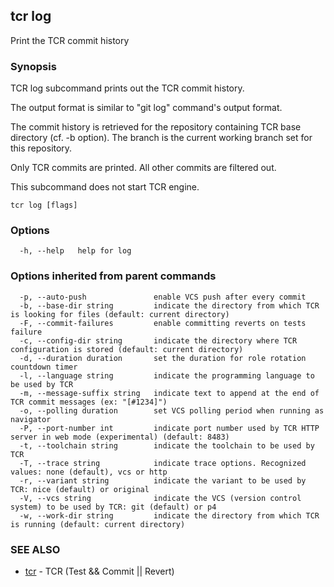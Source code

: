## tcr log

Print the TCR commit history

### Synopsis


TCR log subcommand prints out the TCR commit history.

The output format is similar to "git log" command's output format.

The commit history is retrieved for the repository containing
TCR base directory (cf. -b option). The branch is the current working
branch set for this repository.

Only TCR commits are printed. All other commits are filtered out.

This subcommand does not start TCR engine.

```
tcr log [flags]
```

### Options

```
  -h, --help   help for log
```

### Options inherited from parent commands

```
  -p, --auto-push               enable VCS push after every commit
  -b, --base-dir string         indicate the directory from which TCR is looking for files (default: current directory)
  -F, --commit-failures         enable committing reverts on tests failure
  -c, --config-dir string       indicate the directory where TCR configuration is stored (default: current directory)
  -d, --duration duration       set the duration for role rotation countdown timer
  -l, --language string         indicate the programming language to be used by TCR
  -m, --message-suffix string   indicate text to append at the end of TCR commit messages (ex: "[#1234]")
  -o, --polling duration        set VCS polling period when running as navigator
  -P, --port-number int         indicate port number used by TCR HTTP server in web mode (experimental) (default: 8483)
  -t, --toolchain string        indicate the toolchain to be used by TCR
  -T, --trace string            indicate trace options. Recognized values: none (default), vcs or http
  -r, --variant string          indicate the variant to be used by TCR: nice (default) or original
  -V, --vcs string              indicate the VCS (version control system) to be used by TCR: git (default) or p4
  -w, --work-dir string         indicate the directory from which TCR is running (default: current directory)
```

### SEE ALSO

* [tcr](tcr.md)	 - TCR (Test && Commit || Revert)

